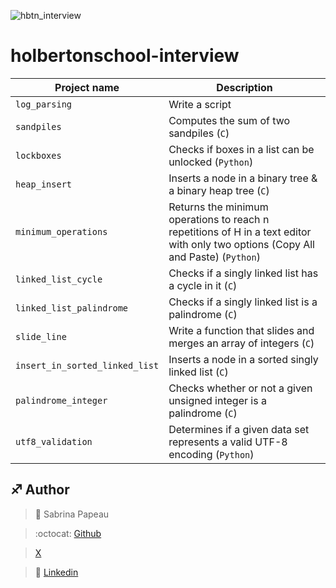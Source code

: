 ![hbtn_interview](https://zupimages.net/up/24/19/wl9s.png)
# holbertonschool-interview

| Project name | Description |
| ------------ | ----------- |
| `log_parsing` | Write a script | Write a script that reads stdin line by line and computes `metrics` (`Python`) |
| `sandpiles` | Computes the sum of two sandpiles (`C`) |
| `lockboxes` | Checks if boxes in a list can be unlocked (`Python`) |
| `heap_insert` | Inserts a node in a binary tree & a binary heap tree (`C`) |
| `minimum_operations` | Returns the minimum operations to reach n repetitions of H in a text editor with only two options (Copy All and Paste) (`Python`) |
| `linked_list_cycle` | Checks if a singly linked list has a cycle in it (`C`) |
| `linked_list_palindrome` | Checks if a singly linked list is a palindrome (`C`) |
| `slide_line` | Write a function that slides and merges an array of integers (`C`) |
| `insert_in_sorted_linked_list` | Inserts a node in a sorted singly linked list (`C`) |
| `palindrome_integer` | Checks whether or not a given unsigned integer is a palindrome (`C`) |
| `utf8_validation` | Determines if a given data set represents a valid UTF-8 encoding (`Python`) |


## :sagittarius: Author

> :woman: Sabrina Papeau

> :octocat: [Github](https://github.com/Holbiwan)

> [X](https://twitter.com/@Holbiwan_Place)

> :blue_book: [Linkedin](https://www.linkedin.com/in/sabrina-p006566185)